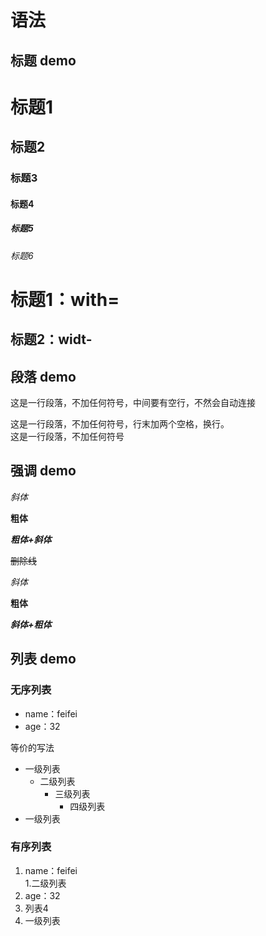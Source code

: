 # 语法

## 标题 demo

# 标题1
## 标题2
### 标题3
#### 标题4
##### 标题5
###### 标题6

标题1：with=
===
标题2：widt-
---

## 段落 demo

这是一行段落，不加任何符号，中间要有空行，不然会自动连接

这是一行段落，不加任何符号，行末加两个空格，换行。  
这是一行段落，不加任何符号

## 强调 demo

*斜体*

**粗体**

***粗体+斜体***

~~删除线~~

_斜体_

__粗体__

___斜体+粗体___

## 列表 demo

### 无序列表

* name：feifei
* age：32

等价的写法
- 一级列表  
  - 二级列表  
	- 三级列表  
	  - 四级列表  
- 一级列表


### 有序列表
1. name：feifei  
	1.二级列表
2. age：32
4. 列表4
3. 一级列表